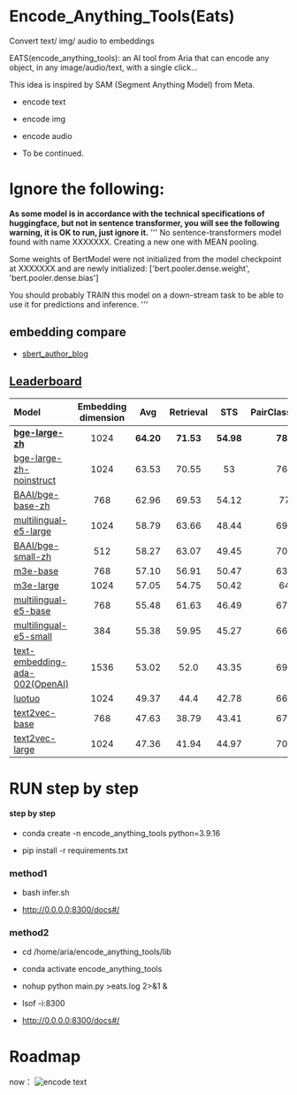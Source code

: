 # Encode_Anything_Tools(Eats)

Convert text/ img/ audio to embeddings

EATS(encode_anything_tools): an AI tool from Aria that can encode any object, in any image/audio/text, with a single click...

This idea is inspired by SAM (Segment Anything Model) from Meta.

- encode text
  
- encode img
  
- encode audio
  
- To be continued.



# Ignore the following:
**As some model is in accordance with the technical specifications of huggingface, but not in sentence transformer, you will see the following warning, it is OK to run, just ignore it.**
'''
No sentence-transformers model found with name XXXXXXX. Creating a new one with MEAN pooling.

Some weights of BertModel were not initialized from the model checkpoint at XXXXXXX and are newly initialized: ['bert.pooler.dense.weight', 'bert.pooler.dense.bias']

You should probably TRAIN this model on a down-stream task to be able to use it for predictions and inference.
'''


## embedding compare
- [sbert_author_blog](https://medium.com/@nils_reimers/openai-gpt-3-text-embeddings-really-a-new-state-of-the-art-in-dense-text-embeddings-6571fe3ec9d9)

## [Leaderboard](https://github.com/FlagOpen/FlagEmbedding/blob/master/C_MTEB/README.md#leaderboard)

| Model | Embedding dimension | Avg | Retrieval | STS | PairClassification | Classification | Reranking | Clustering |
|:-------------------------------|:--------:|:--------:|:--------:|:--------:|:--------:|:--------:|:--------:|:--------:|
| [**bge-large-zh**](https://huggingface.co/BAAI/bge-large-zh) | 1024 | **64.20** | **71.53** | **54.98** | **78.94** | 68.32 | **65.11** | 48.39 |
| [bge-large-zh-noinstruct](https://huggingface.co/BAAI/bge-large-zh-noinstruct) | 1024 | 63.53 | 70.55 | 53 | 76.77 | **68.58** | 64.91 | **50.01** |
| [BAAI/bge-base-zh](https://huggingface.co/BAAI/bge-base-zh) | 768 | 62.96 | 69.53 | 54.12 | 77.5 | 67.07 | 64.91 | 47.63 |
| [multilingual-e5-large](https://huggingface.co/intfloat/multilingual-e5-large) | 1024 | 58.79 | 63.66 | 48.44 | 69.89 | 67.34 | 56.00 | 48.23 |
| [BAAI/bge-small-zh](https://huggingface.co/BAAI/bge-small-zh) | 512 | 58.27 |  63.07 | 49.45 | 70.35 | 63.64 | 61.48 | 45.09 |
| [m3e-base](https://huggingface.co/moka-ai/m3e-base) | 768 | 57.10 | 56.91 | 50.47 | 63.99 | 67.52 | 59.34 | 47.68 |
| [m3e-large](https://huggingface.co/moka-ai/m3e-large) | 1024 |  57.05 | 54.75 | 50.42 | 64.3 | 68.2 | 59.66 | 48.88 |
| [multilingual-e5-base](https://huggingface.co/intfloat/multilingual-e5-base) | 768 | 55.48 | 61.63 | 46.49 | 67.07 | 65.35 | 54.35 | 40.68 |
| [multilingual-e5-small](https://huggingface.co/intfloat/multilingual-e5-small) | 384 | 55.38 | 59.95 | 45.27 | 66.45 | 65.85 | 53.86 | 45.26 |
| [text-embedding-ada-002(OpenAI)](https://platform.openai.com/docs/guides/embeddings/what-are-embeddings) | 1536 |  53.02 | 52.0 | 43.35 | 69.56 | 64.31 | 54.28 | 45.68 |
| [luotuo](https://huggingface.co/silk-road/luotuo-bert-medium) | 1024 | 49.37 |  44.4 | 42.78 | 66.62 | 61 | 49.25 | 44.39 |
| [text2vec-base](https://huggingface.co/shibing624/text2vec-base-chinese) | 768 |  47.63 | 38.79 | 43.41 | 67.41 | 62.19 | 49.45 | 37.66 |
| [text2vec-large](https://huggingface.co/GanymedeNil/text2vec-large-chinese) | 1024 | 47.36 | 41.94 | 44.97 | 70.86 | 60.66 | 49.16 | 30.02 |



# RUN step by step
#### step by step

- conda create -n encode_anything_tools python=3.9.16

- pip install -r requirements.txt


### method1
- bash infer.sh

- http://0.0.0.0:8300/docs#/

### method2
- cd /home/aria/encode_anything_tools/lib

- conda activate encode_anything_tools

- nohup python main.py >eats.log 2>&1 &

- lsof -i:8300

- http://0.0.0.0:8300/docs#/


# Roadmap

now：
![encode text](https://github.com/ariafyy/Encode_Anything_Tools/docs/encode_text.png)

